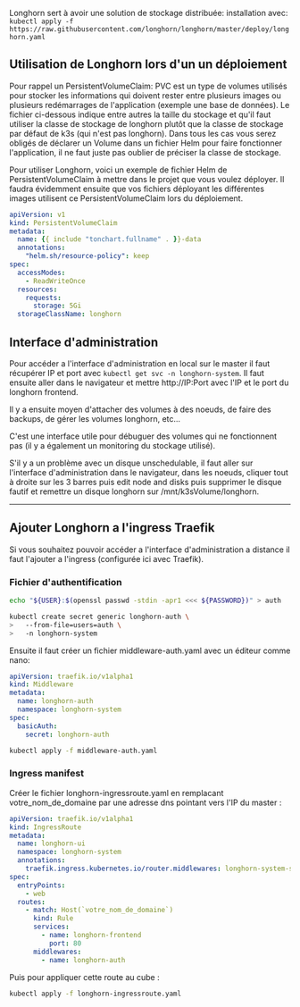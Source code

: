 Longhorn sert à avoir une solution de stockage distribuée:
installation avec:
`kubectl apply -f https://raw.githubusercontent.com/longhorn/longhorn/master/deploy/longhorn.yaml  `

## Utilisation de Longhorn lors d'un un déploiement 
Pour rappel un PersistentVolumeClaim: PVC est un type de volumes utilisés pour stocker les informations qui doivent rester entre plusieurs images ou plusieurs redémarrages de l'application (exemple une base de données). Le fichier ci-dessous indique entre autres la taille du stockage et qu'il faut utiliser la classe de stockage de longhorn plutôt que la classe de stockage par défaut de k3s (qui n'est pas longhorn). Dans tous les cas vous serez obligés de déclarer un Volume dans un fichier Helm pour faire fonctionner l'application, il ne faut juste pas oublier de préciser la classe de stockage.

Pour utiliser Longhorn, voici un exemple de fichier Helm de PersistentVolumeClaim à mettre dans le projet que vous voulez déployer. Il faudra évidemment ensuite que vos fichiers déployant les différentes images utilisent ce PersistentVolumeClaim lors du déploiement.

```yaml 
apiVersion: v1
kind: PersistentVolumeClaim
metadata:
  name: {{ include "tonchart.fullname" . }}-data
  annotations:
    "helm.sh/resource-policy": keep
spec:
  accessModes:
    - ReadWriteOnce
  resources:
    requests:
      storage: 5Gi
  storageClassName: longhorn
```
## Interface d'administration
Pour accéder a l'interface d'administration en local sur le master il faut récupérer IP et port avec `kubectl get svc -n longhorn-system`. Il faut ensuite aller dans le navigateur et mettre http://IP:Port avec l'IP et le port du longhorn frontend.

Il y a ensuite moyen d'attacher des volumes à des noeuds, de faire des backups, de gérer les volumes longhorn, etc...

C'est une interface utile pour débuguer des volumes qui ne fonctionnent pas (il y a également un monitoring du stockage utilisé).

S'il y a un problème avec un disque unschedulable, il faut aller sur l'interface d'administration dans le navigateur, dans les noeuds, cliquer tout à droite sur les 3 barres puis edit node and disks puis supprimer le disque fautif et remettre un disque longhorn sur /mnt/k3sVolume/longhorn.

---

## Ajouter Longhorn a l'ingress Traefik

Si vous souhaitez pouvoir accéder a l'interface d'administration a distance il faut l'ajouter a l'ingress (configurée ici avec Traefik).

### Fichier d'authentification
```bash
echo "${USER}:$(openssl passwd -stdin -apr1 <<< ${PASSWORD})" > auth

kubectl create secret generic longhorn-auth \
>   --from-file=users=auth \
>   -n longhorn-system

```
Ensuite il faut créer un fichier middleware-auth.yaml avec un éditeur comme nano:

```yaml
apiVersion: traefik.io/v1alpha1
kind: Middleware
metadata:
  name: longhorn-auth
  namespace: longhorn-system
spec:
  basicAuth:
    secret: longhorn-auth
```
```bash
kubectl apply -f middleware-auth.yaml
```


### Ingress manifest
Créer le fichier longhorn-ingressroute.yaml en remplacant votre_nom_de_domaine par une adresse dns pointant vers l'IP du master :

```yaml
apiVersion: traefik.io/v1alpha1
kind: IngressRoute
metadata:
  name: longhorn-ui
  namespace: longhorn-system
  annotations:
    traefik.ingress.kubernetes.io/router.middlewares: longhorn-system-svc-longhorn-headers@kubernetescrd
spec:
  entryPoints:
    - web
  routes:
    - match: Host(`votre_nom_de_domaine`)
      kind: Rule
      services:
        - name: longhorn-frontend
          port: 80
      middlewares:
        - name: longhorn-auth
```
Puis pour appliquer cette route au cube :
```bash
kubectl apply -f longhorn-ingressroute.yaml
```
